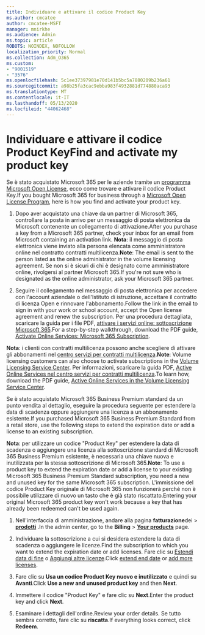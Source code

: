 ```yaml
---
title: Individuare e attivare il codice Product Key
ms.author: cmcatee
author: cmcatee-MSFT
manager: mnirkhe
ms.audience: Admin
ms.topic: article
ROBOTS: NOINDEX, NOFOLLOW
localization_priority: Normal
ms.collection: Adm_O365
ms.custom:
- "9001519"
- "3576"
ms.openlocfilehash: 5c1ee37397981e70d141b5bc5a7880209b236a61
ms.sourcegitcommit: a98b25fa3cac9ebba983f4932881d774880aca93
ms.translationtype: MT
ms.contentlocale: it-IT
ms.lasthandoff: 05/13/2020
ms.locfileid: "44062468"
---
```

# <a name="find-and-activate-my-product-key"></a><span data-ttu-id="a2f89-102">Individuare e attivare il codice Product Key</span><span class="sxs-lookup"><span data-stu-id="a2f89-102">Find and activate my product key</span></span>

<span data-ttu-id="a2f89-103">Se è stato acquistato Microsoft 365 per le aziende tramite un [programma Microsoft Open License](https://go.microsoft.com/fwlink/p/?LinkID=613298), ecco come trovare e attivare il codice Product Key.</span><span class="sxs-lookup"><span data-stu-id="a2f89-103">If you bought Microsoft 365 for business through a [Microsoft Open License Program](https://go.microsoft.com/fwlink/p/?LinkID=613298), here is how you find and activate your product key.</span></span>

1. <span data-ttu-id="a2f89-104">Dopo aver acquistato una chiave da un partner di Microsoft 365, controllare la posta in arrivo per un messaggio di posta elettronica da Microsoft contenente un collegamento di attivazione.</span><span class="sxs-lookup"><span data-stu-id="a2f89-104">After you purchase a key from a Microsoft 365 partner, check your inbox for an email from Microsoft containing an activation link.</span></span>  <span data-ttu-id="a2f89-105">**Nota**: il messaggio di posta elettronica viene inviato alla persona elencata come amministratore online nel contratto contratti multilicenza.</span><span class="sxs-lookup"><span data-stu-id="a2f89-105">**Note**: The email is sent to the person listed as the online administrator in the volume licensing agreement.</span></span>  <span data-ttu-id="a2f89-106">Se non si è sicuri di chi è designato come amministratore online, rivolgersi al partner Microsoft 365.</span><span class="sxs-lookup"><span data-stu-id="a2f89-106">If you're not sure who is designated as the online administrator, ask your Microsoft 365 partner.</span></span>

2. <span data-ttu-id="a2f89-107">Seguire il collegamento nel messaggio di posta elettronica per accedere con l'account aziendale o dell'Istituto di istruzione, accettare il contratto di licenza Open e rinnovare l'abbonamento.</span><span class="sxs-lookup"><span data-stu-id="a2f89-107">Follow the link in the email to sign in with your work or school account, accept the Open license agreement and renew the subscription.</span></span>  <span data-ttu-id="a2f89-108">Per una procedura dettagliata, scaricare la guida per i file PDF, [attivare i servizi online: sottoscrizione Microsoft 365](https://go.microsoft.com/fwlink/p/?LinkId=618100).</span><span class="sxs-lookup"><span data-stu-id="a2f89-108">For a step-by-step walkthrough, download the PDF guide, [Activate Online Services: Microsoft 365 Subscription](https://go.microsoft.com/fwlink/p/?LinkId=618100).</span></span> 

<span data-ttu-id="a2f89-109">**Nota**: i clienti con contratti multilicenza possono anche scegliere di attivare gli abbonamenti nel [centro servizi per contratti multilicenza](https://go.microsoft.com/fwlink/p/?LinkID=282016).</span><span class="sxs-lookup"><span data-stu-id="a2f89-109">**Note**: Volume licensing customers can also choose to activate subscriptions in the [Volume Licensing Service Center](https://go.microsoft.com/fwlink/p/?LinkID=282016).</span></span>  <span data-ttu-id="a2f89-110">Per informazioni, scaricare la guida PDF, [Active Online Services nel centro servizi per contratti multilicenza](https://go.microsoft.com/fwlink/p/?LinkId=618096).</span><span class="sxs-lookup"><span data-stu-id="a2f89-110">To learn how, download the PDF guide, [Active Online Services in the Volume Licensing Service Center](https://go.microsoft.com/fwlink/p/?LinkId=618096).</span></span>

<span data-ttu-id="a2f89-111">Se è stato acquistato Microsoft 365 Business Premium standard da un punto vendita al dettaglio, eseguire la procedura seguente per estendere la data di scadenza oppure aggiungere una licenza a un abbonamento esistente.</span><span class="sxs-lookup"><span data-stu-id="a2f89-111">If you purchased Microsoft 365 Business Premium Standard from a retail store, use the following steps to extend the expiration date or add a license to an existing subscription.</span></span>

<span data-ttu-id="a2f89-112">**Nota**: per utilizzare un codice "Product Key" per estendere la data di scadenza o aggiungere una licenza alla sottoscrizione standard di Microsoft 365 Business Premium esistente, è necessaria una chiave nuova e inutilizzata per la stessa sottoscrizione di Microsoft 365.</span><span class="sxs-lookup"><span data-stu-id="a2f89-112">**Note**: To use a product key to extend the expiration date or add a license to your existing Microsoft 365 Business Premium Standard subscription, you need a new and unused key for the same Microsoft  365 subscription.</span></span>  <span data-ttu-id="a2f89-113">L'immissione del codice Product Key originale di Microsoft 365 non funzionerà perché non è possibile utilizzare di nuovo un tasto che è già stato riscattato.</span><span class="sxs-lookup"><span data-stu-id="a2f89-113">Entering your original Microsoft  365 product key won't work because a key that has already been redeemed can't be used again.</span></span>

1. <span data-ttu-id="a2f89-114">Nell'interfaccia di amministrazione, andare alla pagina **fatturazione**dei  >  **[prodotti](https://go.microsoft.com/fwlink/p/?linkid=842054)** .</span><span class="sxs-lookup"><span data-stu-id="a2f89-114">In the admin center, go to the **Billing** > **[Your products](https://go.microsoft.com/fwlink/p/?linkid=842054)** page.</span></span>

2. <span data-ttu-id="a2f89-115">Individuare la sottoscrizione a cui si desidera estendere la data di scadenza o aggiungere le licenze.</span><span class="sxs-lookup"><span data-stu-id="a2f89-115">Find the subscription to which you want to extend the expiration date or add licenses.</span></span>  <span data-ttu-id="a2f89-116">Fare clic su [Estendi data di fine](https://go.microsoft.com/fwlink/p/?linkid=842054) o [Aggiungi altre licenze](https://go.microsoft.com/fwlink/p/?linkid=842054).</span><span class="sxs-lookup"><span data-stu-id="a2f89-116">Click [extend end date](https://go.microsoft.com/fwlink/p/?linkid=842054) or [add more licenses](https://go.microsoft.com/fwlink/p/?linkid=842054).</span></span>

3. <span data-ttu-id="a2f89-117">Fare clic su **Usa un codice Product Key nuovo e inutilizzato** e quindi su **Avanti**.</span><span class="sxs-lookup"><span data-stu-id="a2f89-117">Click **Use a new and unused product key** and then **Next**.</span></span>

4. <span data-ttu-id="a2f89-118">Immettere il codice "Product Key" e fare clic su **Next**.</span><span class="sxs-lookup"><span data-stu-id="a2f89-118">Enter the product key and click **Next**.</span></span>

5. <span data-ttu-id="a2f89-119">Esaminare i dettagli dell'ordine.</span><span class="sxs-lookup"><span data-stu-id="a2f89-119">Review your order details.</span></span>  <span data-ttu-id="a2f89-120">Se tutto sembra corretto, fare clic su **riscatta**.</span><span class="sxs-lookup"><span data-stu-id="a2f89-120">If everything looks correct, click **Redeem**.</span></span>